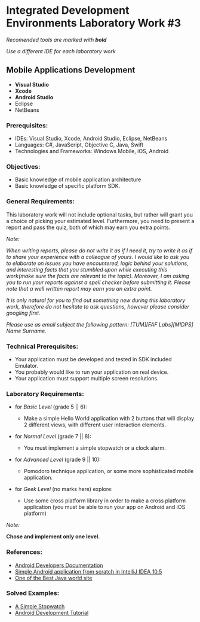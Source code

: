 # Integrated Development Environments Laboratory Work #3

_Recomended tools are marked with **bold**_

_Use a different IDE for each laboratory work_

## Mobile Applications Development
  - **Visual Studio**
  - **Xcode**
  - **Android Studio**
  - Eclipse
  - NetBeans

### Prerequisites:
  - IDEs: Visual Studio, Xcode, Android Studio, Eclipse, NetBeans
  - Languages: C#, JavaScript, Objective C, Java, Swift
  - Technologies and Frameworks: Windows Mobile, iOS, Android

### Objectives:
  - Basic knowledge of mobile application architecture
  - Basic knowledge of specific platform SDK.

### General Requirements:
  
  This laboratory work will not include optional tasks, but rather will grant you a choice of picking your estimated level. Furthermore, you need to present a report and pass the quiz, both of which may earn you extra points.

  _Note:_

  _When writing reports, please do not write it as if I need it, try to write it as if to share your experience with a colleague of yours. I would like to ask you to elaborate on issues you have encountered, logic behind your solutions, and interesting facts that you stumbled upon while executing this work(make sure the facts are relevant to the topic). Moreover, I am asking you to run your reports against a spell checker before submitting it. Please note that a well written report may earn you an extra point._

  _It is only natural for you to find out something new during this laboratory work, therefore do not hesitate to ask questions, however please consider googling first._

  _Please use as email subject the following pattern: [TUM][FAF Labs][MIDPS] Name Surname._

### Technical Prerequisites:
  - Your application must be developed and tested in SDK included Emulator.
  - You probably would like to run your application on real device.
  - Your application must support multiple screen resolutions.

### Laboratory Requirements:

  - for _Basic Level_ (grade 5 || 6):
    - Make a simple Hello World application with 2 buttons that will display 2 different views, with different user interaction elements.

  - for _Normal Level_ (grade 7 || 8):
    - You must implement a simple stopwatch or a clock alarm.

  - for _Advanced Level_ (grade 9 || 10):
    - Pomodoro technique application, or some more sophisticated mobile application.

  - for _Geek Level_ (no marks here) explore:
    - Use some cross platform library in order to make a cross platform application (you must be able to run your app on Android and iOS platform)

  _Note:_

  __Chose and implement only one level.__

### References:
  - [Android Developers Documentation](http://developer.android.com/training/basics/firstapp/index.html)
  - [Simple Android application from scratch in IntelliJ IDEA 10.5](http://wiki.jetbrains.net/intellij/Simple_Android_application_from_scratch_in_IntelliJ_IDEA_10.5)
  - [One of the Best Java world site](http://www.java2s.com/)

### Solved Examples:
  - [A Simple Stopwatch](http://www.shawnbe.com/index.php/tutorial/tutorial-1-a-simple-stopwatch-designing-layout/)
  - [Android Development Tutorial](http://www.vogella.com/articles/Android/article.html)
